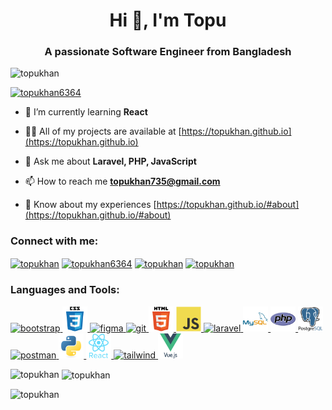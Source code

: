 <h1 align="center">Hi 👋, I'm Topu</h1>
<h3 align="center">A passionate Software Engineer from Bangladesh</h3>

<p align="left"> <img src="https://komarev.com/ghpvc/?username=topukhan&label=Profile%20views&color=0e75b6&style=flat" alt="topukhan" /> </p>

<!-- <p align="left"> <a href="https://github.com/ryo-ma/github-profile-trophy"><img src="https://github-profile-trophy.vercel.app/?username=topukhan" alt="topukhan" /></a> </p> -->

<p align="left"> <a href="https://twitter.com/topukhan6364" target="blank"><img src="https://img.shields.io/twitter/follow/topukhan6364?logo=x&style=for-the-badge" alt="topukhan6364" /></a> </p>

- 🌱 I’m currently learning **React**

- 👨‍💻 All of my projects are available at [https://topukhan.github.io](https://topukhan.github.io)

- 💬 Ask me about **Laravel, PHP, JavaScript**

- 📫 How to reach me **topukhan735@gmail.com**

- 📄 Know about my experiences [https://topukhan.github.io/#about](https://topukhan.github.io/#about)

<h3 align="left">Connect with me:</h3>
<p align="left">
<a href="https://t.me/topukhan63" target="blank"><img align="center" src="https://img.icons8.com/?size=48&id=oWiuH0jFiU0R&format=png" alt="topukhan" height="40" width="40" /></a>
<a href="https://x.com/topukhan6364" target="blank"><img align="center" src="https://raw.githubusercontent.com/rahuldkjain/github-profile-readme-generator/master/src/images/icons/Social/twitter.svg" alt="topukhan6364" height="30" width="40" /></a>
<a href="https://linkedin.com/in/topukhan" target="blank"><img align="center" src="https://raw.githubusercontent.com/rahuldkjain/github-profile-readme-generator/master/src/images/icons/Social/linked-in-alt.svg" alt="topukhan" height="30" width="40" /></a>
<!-- <a href="https://www.hackerrank.com/topukhan6364" target="blank"><img align="center" src="https://raw.githubusercontent.com/rahuldkjain/github-profile-readme-generator/master/src/images/icons/Social/hackerrank.svg" alt="topukhan6364" height="30" width="40" /></a> -->
<a href="https://www.leetcode.com/topukhan" target="blank"><img align="center" src="https://raw.githubusercontent.com/rahuldkjain/github-profile-readme-generator/master/src/images/icons/Social/leet-code.svg" alt="topukhan" height="30" width="40" /></a>
</p>

<h3 align="left">Languages and Tools:</h3>
<p align="left"> <a href="https://getbootstrap.com" target="_blank" rel="noreferrer"> <img src="https://img.icons8.com/?size=48&id=EzPCiQUqWWEa&format=png" alt="bootstrap" width="40" height="40"/> </a> <a href="https://www.w3schools.com/css/" target="_blank" rel="noreferrer"> <img src="https://raw.githubusercontent.com/devicons/devicon/master/icons/css3/css3-original-wordmark.svg" alt="css3" width="40" height="40"/> </a> <a href="https://www.figma.com/" target="_blank" rel="noreferrer"> <img src="https://www.vectorlogo.zone/logos/figma/figma-icon.svg" alt="figma" width="40" height="40"/> </a> <a href="https://git-scm.com/" target="_blank" rel="noreferrer"> <img src="https://www.vectorlogo.zone/logos/git-scm/git-scm-icon.svg" alt="git" width="40" height="40"/> </a> <a href="https://www.w3.org/html/" target="_blank" rel="noreferrer"> <img src="https://raw.githubusercontent.com/devicons/devicon/master/icons/html5/html5-original-wordmark.svg" alt="html5" width="40" height="40"/> </a> <a href="https://developer.mozilla.org/en-US/docs/Web/JavaScript" target="_blank" rel="noreferrer"> <img src="https://raw.githubusercontent.com/devicons/devicon/master/icons/javascript/javascript-original.svg" alt="javascript" width="40" height="40"/> </a> <a href="https://laravel.com/" target="_blank" rel="noreferrer"> <img src="https://upload.wikimedia.org/wikipedia/commons/thumb/9/9a/Laravel.svg/50px-Laravel.svg.png?20190820171151" alt="laravel" width="40" height="40"/> </a> <a href="https://www.mysql.com/" target="_blank" rel="noreferrer"> <img src="https://raw.githubusercontent.com/devicons/devicon/master/icons/mysql/mysql-original-wordmark.svg" alt="mysql" width="40" height="40"/> </a> <a href="https://www.php.net" target="_blank" rel="noreferrer"> <img src="https://raw.githubusercontent.com/devicons/devicon/master/icons/php/php-original.svg" alt="php" width="40" height="40"/> </a> <a href="https://www.postgresql.org" target="_blank" rel="noreferrer"> <img src="https://raw.githubusercontent.com/devicons/devicon/master/icons/postgresql/postgresql-original-wordmark.svg" alt="postgresql" width="40" height="40"/> </a> <a href="https://postman.com" target="_blank" rel="noreferrer"> <img src="https://www.vectorlogo.zone/logos/getpostman/getpostman-icon.svg" alt="postman" width="40" height="40"/> </a> <a href="https://www.python.org" target="_blank" rel="noreferrer"> <img src="https://raw.githubusercontent.com/devicons/devicon/master/icons/python/python-original.svg" alt="python" width="40" height="40"/> </a> <a href="https://reactjs.org/" target="_blank" rel="noreferrer"> <img src="https://raw.githubusercontent.com/devicons/devicon/master/icons/react/react-original-wordmark.svg" alt="react" width="40" height="40"/> </a> <a href="https://tailwindcss.com/" target="_blank" rel="noreferrer"> <img src="https://www.vectorlogo.zone/logos/tailwindcss/tailwindcss-icon.svg" alt="tailwind" width="40" height="40"/> </a> <a href="https://vuejs.org/" target="_blank" rel="noreferrer"> <img src="https://raw.githubusercontent.com/devicons/devicon/master/icons/vuejs/vuejs-original-wordmark.svg" alt="vuejs" width="40" height="40"/> </a> </p>

<p><img align="left" src="https://github-readme-stats.vercel.app/api/top-langs?username=topukhan&show_icons=true&locale=en&layout=compact" alt="topukhan" /></p>

<p>&nbsp;<img align="center" src="https://github-readme-stats.vercel.app/api?username=topukhan&show_icons=true&locale=en" alt="topukhan" /></p>

<p><img align="left" src="https://github-readme-streak-stats.herokuapp.com/?user=topukhan" alt="topukhan" /></p>


